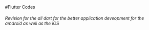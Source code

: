 #Flutter Codes 
<h6>Revision for the all dart for the better application deveopment for the amdroid as well as the iOS</h6>
